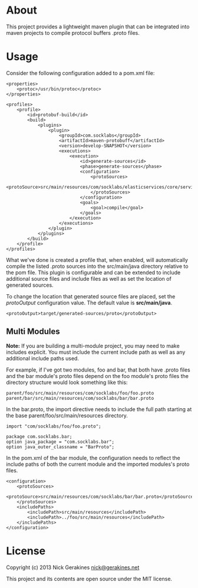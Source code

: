 # About

This project provides a lightweight maven plugin that can be integrated into
maven projects to compile protocol buffers .proto files.

# Usage

Consider the following configuration added to a pom.xml file:

	<properties>
		<protoc>/usr/bin/protoc</protoc>
	</properties>

	<profiles>
		<profile>
			<id>protobuf-build</id>
			<build>
				<plugins>
					<plugin>
						<groupId>com.socklabs</groupId>
						<artifactId>maven-protobuff</artifactId>
						<version>develop-SNAPSHOT</version>
						<executions>
							<execution>
								<id>generate-sources</id>
								<phase>generate-sources</phase>
								<configuration>
									<protoSources>
										<protoSource>src/main/resources/com/socklabs/elasticservices/core/service.proto</protoSource>
									</protoSources>
								</configuration>
								<goals>
									<goal>compile</goal>
								</goals>
							</execution>
						</executions>
					</plugin>
				</plugins>
			</build>
		</profile>
	</profiles>

What we've done is created a profile that, when enabled, will automatically
compile the listed .proto sources into the src/main/java directory relative
to the pom file. This plugin is configurable and can be extended to include
additional source files and include files as well as set the location of
generated sources.

To change the location that generated source files are placed, set the
*protoOutput* configuration value. The default value is **src/main/java**.

	<protoOutput>target/generated-sources/proto</protoOutput>

## Multi Modules

**Note:** If you are building a multi-module project, you may need to make
includes explicit. You must include the current include path as well as any
additional include paths used.

For example, if I've got two modules, foo and bar, that both have .proto
files and the bar module's proto files depend on the foo module's proto files
the directory structure would look something like this:

	parent/foo/src/main/resources/com/socklabs/foo/foo.proto
	parent/bar/src/main/resources/com/socklabs/bar/bar.proto

In the bar.proto, the import directive needs to include the full path
starting at the base parent/foo/src/main/resources directory.

	import "com/socklabs/foo/foo.proto";

    package com.socklabs.bar;
	option java_package = "com.socklabs.bar";
	option java_outer_classname = "BarProto";

In the pom.xml of the bar module, the configuration needs to reflect the
include paths of both the current module and the imported modules's proto
files.

	<configuration>
		<protoSources>
			<protoSource>src/main/resources/com/socklabs/bar/bar.proto</protoSource>
		</protoSources>
		<includePaths>
			<includePath>src/main/resources</includePath>
			<includePath>../foo/src/main/resources</includePath>
		</includePaths>
    </configuration>

# License

Copyright (c) 2013 Nick Gerakines <nick@gerakines.net>

This project and its contents are open source under the MIT license.
